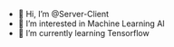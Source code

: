 - 👋 Hi, I’m @Server-Client
- 👀 I’m interested in Machine Learning AI
- 🌱 I’m currently learning Tensorflow

<!---
Server-Client/Server-Client is a ✨ special ✨ repository because its `README.md` (this file) appears on your GitHub profile.
You can click the Preview link to take a look at your changes.
--->
